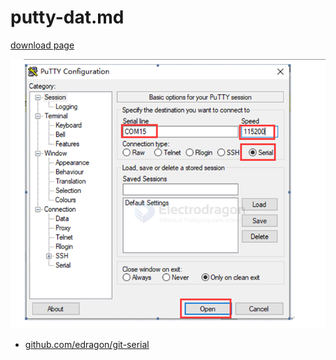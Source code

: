 
# putty-dat.md

[download page](https://www.chiark.greenend.org.uk/~sgtatham/putty/latest.html)

![](2025-08-08-15-55-25.png)

- [github.com/edragon/git-serial ](https://github.com/Edragon/git-serial)